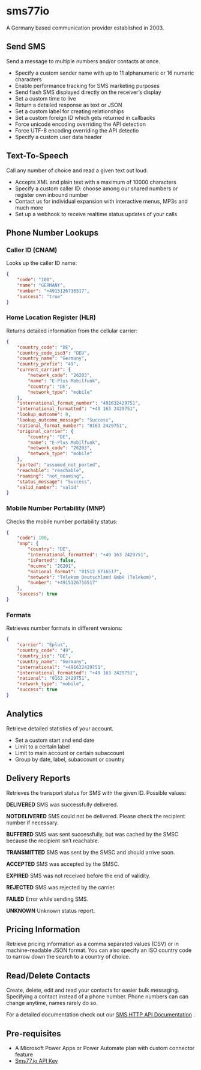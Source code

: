 # sms77io

A Germany based communication provider established in 2003.

## Send SMS

Send a message to multiple numbers and/or contacts at once.

- Specify a custom sender name with up to 11 alphanumeric or 16 numeric characters
- Enable performance tracking for SMS marketing purposes
- Send flash SMS displayed directly on the receiver’s display
- Set a custom time to live
- Return a detailed response as text or JSON
- Set a custom label for creating relationships
- Set a custom foreign ID which gets returned in callbacks
- Force unicode encoding overriding the API detection
- Force UTF-8 encoding overriding the API detectio
- Specify a custom user data header

## Text-To-Speech

Call any number of choice and read a given text out loud.

- Accepts XML and plain text with a maximum of 10000 characters
- Specify a custom caller ID: choose among our shared numbers or register own
  inbound number
- Contact us for individual expansion with interactive menus, MP3s and much more
- Set up a webhook to receive realtime status updates of your calls

## Phone Number Lookups

### Caller ID (CNAM)

Looks up the caller ID name:

```json
{
    "code": "100",
    "name": "GERMANY",
    "number": "+4915126716517",
    "success": "true"
}
```

### Home Location Register (HLR)

Returns detailed information from the cellular carrier:

```json
{
    "country_code": "DE",
    "country_code_iso3": "DEU",
    "country_name": "Germany",
    "country_prefix": "49",
    "current_carrier": {
        "network_code": "26203",
        "name": "E-Plus Mobilfunk",
        "country": "DE",
        "network_type": "mobile"
    },
    "international_format_number": "491632429751",
    "international_formatted": "+49 163 2429751",
    "lookup_outcome": 0,
    "lookup_outcome_message": "Success",
    "national_format_number": "0163 2429751",
    "original_carrier": {
        "country": "DE",
        "name": "E-Plus Mobilfunk",
        "network_code": "26203",
        "network_type": "mobile"
    },
    "ported": "assumed_not_ported",
    "reachable": "reachable",
    "roaming": "not_roaming",
    "status_message": "Success",
    "valid_number": "valid"
}
```

### Mobile Number Portability (MNP)

Checks the mobile number portability status:

```json
{
    "code": 100,
    "mnp": {
        "country": "DE",
        "international_formatted": "+49 163 2429751",
        "isPorted": false,
        "mccmnc": "26201",
        "national_format": "01512 6716517",
        "network": "Telekom Deutschland GmbH (Telekom)",
        "number": "+4915126716517"
    },
    "success": true
}
```

### Formats

Retrieves number formats in different versions:

```json
{
    "carrier": "Eplus",
    "country_code": "49",
    "country_iso": "DE",
    "country_name": "Germany",
    "international": "+491632429751",
    "international_formatted": "+49 163 2429751",
    "national": "0163 2429751",
    "network_type": "mobile",
    "success": true
}
```

## Analytics

Retrieve detailed statistics of your account.

- Set a custom start and end date
- Limit to a certain label
- Limit to main account or certain subaccount
- Group by date, label, subaccount or country

## Delivery Reports

Retrieves the transport status for SMS with the given ID. Possible values:

**DELIVERED**  SMS was successfully delivered.

**NOTDELIVERED** SMS could not be delivered. Please check the recipient number if
necessary.

**BUFFERED** SMS was sent successfully, but was cached by the SMSC because the recipient
isn’t reachable.

**TRANSMITTED** SMS was sent by the SMSC and should arrive soon.

**ACCEPTED** SMS was accepted by the SMSC.

**EXPIRED**    SMS was not received before the end of validity.

**REJECTED** SMS was rejected by the carrier.

**FAILED** Error while sending SMS.

**UNKNOWN** Unknown status report.

## Pricing Information

Retrieve pricing information as a comma separated values (CSV) or in machine-readable JSON
format. You can also specify an ISO country code to narrow down the search to a country of
choice.

## Read/Delete Contacts

Create, delete, edit and read your contacts for easier bulk messaging. Specifying a
contact instead of a phone number. Phone numbers can can change anytime, names rarely do
so.

For a detailed documentation check out
our [SMS HTTP API Documentation](https://www.sms77.io/en/docs/gateway/http-api/sms-disptach/)
.

## Pre-requisites

- A Microsoft Power Apps or Power Automate plan with custom connector feature
- [Sms77.io API Key](https://app.sms77.io/settings#httpapi)

